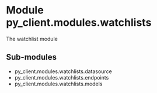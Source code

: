Module py_client.modules.watchlists
===================================
The watchlist module

Sub-modules
-----------
* py_client.modules.watchlists.datasource
* py_client.modules.watchlists.endpoints
* py_client.modules.watchlists.models